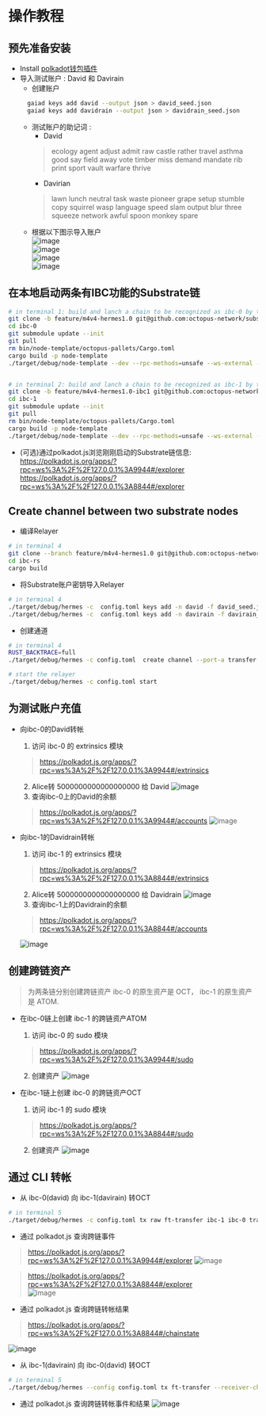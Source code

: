 # 操作教程

## 预先准备安装

- Install [polkadot钱包插件](https://polkadot.js.org/extension/)
- 导入测试账户 : David 和 Davirain
  - 创建账户
  ```bash
    gaiad keys add david --output json > david_seed.json
    gaiad keys add davidrain --output json > davidrain_seed.json
  ```
  - 测试账户的助记词 :
    - David   
    >ecology agent adjust admit raw castle rather travel asthma good say field away vote timber miss demand mandate rib print sport vault warfare thrive
    - Davirian   
    >lawn lunch neutral task waste pioneer grape setup stumble copy squirrel wasp language speed slam output blur three squeeze network awful spoon monkey spare  
  - 根据以下图示导入账户  
  ![image](assets/import_step1.jpeg)  
  ![image](assets/import_step2.jpeg)  
  ![image](assets/import_step3.jpeg)  
  ![image](assets/import_step4.jpeg)
    
## 在本地启动两条有IBC功能的Substrate链

```bash
# in terminal 1: build and lanch a chain to be recognized as ibc-0 by the relayer
git clone -b feature/m4v4-hermes1.0 git@github.com:octopus-network/substrate.git ibc-0
cd ibc-0
git submodule update --init
git pull
rm bin/node-template/octopus-pallets/Cargo.toml
cargo build -p node-template 
./target/debug/node-template --dev --rpc-methods=unsafe --ws-external --enable-offchain-indexing true


# in terminal 2: build and lanch a chain to be recognized as ibc-1 by the relayer
git clone -b feature/m4v4-hermes1.0-ibc1 git@github.com:octopus-network/substrate.git ibc-1
cd ibc-1
git submodule update --init
git pull
rm bin/node-template/octopus-pallets/Cargo.toml
cargo build -p node-template
./target/debug/node-template --dev --rpc-methods=unsafe --ws-external --enable-offchain-indexing true --port 2033 --ws-port 8844

```
* (可选)通过polkadot.js浏览刚刚启动的Substrate链信息:   
    https://polkadot.js.org/apps/?rpc=ws%3A%2F%2F127.0.0.1%3A9944#/explorer  
    https://polkadot.js.org/apps/?rpc=ws%3A%2F%2F127.0.0.1%3A8844#/explorer

## Create channel between two substrate nodes
* 编译Relayer
```bash
# in terminal 4
git clone --branch feature/m4v4-hermes1.0 git@github.com:octopus-network/hermes.git ibc-rs
cd ibc-rs
cargo build
```
* 将Substrate账户密钥导入Relayer
```bash
# in terminal 4
./target/debug/hermes -c  config.toml keys add -n david -f david_seed.json ibc-0
./target/debug/hermes -c  config.toml keys add -n davirain -f davirain_seed.json ibc-1

```
* 创建通道
```bash
# in terminal 4
RUST_BACKTRACE=full  
./target/debug/hermes -c config.toml  create channel --port-a transfer --port-b transfer ibc-0 -c ibc-1 -o unordered --new-client-connection 

# start the relayer
./target/debug/hermes -c config.toml start  

```

## 为测试账户充值
- 向ibc-0的David转帐
  1. 访问 ibc-0 的 extrinsics 模块  
  > https://polkadot.js.org/apps/?rpc=ws%3A%2F%2F127.0.0.1%3A9944#/extrinsics
  2. Alice转 5000000000000000000 给 David 
  ![image](assets/d2d.jpeg)
  3. 查询ibc-0上的David的余额   
  > https://polkadot.js.org/apps/?rpc=ws%3A%2F%2F127.0.0.1%3A9944#/accounts
  ![image](assets/d_account.jpeg)

- 向ibc-1的Davidrain转帐
  1. 访问 ibc-1 的 extrinsics 模块  
  > https://polkadot.js.org/apps/?rpc=ws%3A%2F%2F127.0.0.1%3A8844#/extrinsics
  2. Alice转 5000000000000000000 给 Davidrain
  ![image](assets/d2dr.jpeg)
  3. 查询ibc-1上的Davidrain的余额
  > https://polkadot.js.org/apps/?rpc=ws%3A%2F%2F127.0.0.1%3A8844#/accounts 

  ![image](assets/dr_account.jpeg)

## 创建跨链资产 
> 为两条链分别创建跨链资产
> ibc-0 的原生资产是 OCT， ibc-1 的原生资产是 ATOM.

- 在ibc-0链上创建 ibc-1 的跨链资产ATOM  
  1. 访问 ibc-0 的 sudo 模块  
  > https://polkadot.js.org/apps/?rpc=ws%3A%2F%2F127.0.0.1%3A9944#/sudo   
  2. 创建资产
![image](assets/ibc-0-cf.jpeg)
  
- 在ibc-1链上创建 ibc-0 的跨链资产OCT
  1. 访问 ibc-1 的 sudo 模块  
  > https://polkadot.js.org/apps/?rpc=ws%3A%2F%2F127.0.0.1%3A8844#/sudo 
  2. 创建资产
![image](assets/ibc-1-cf.jpeg)

## 通过 CLI 转帐
- 从 ibc-0(david) 向 ibc-1(davirain) 转OCT
```bash
# in terminal 5
./target/debug/hermes -c config.toml tx raw ft-transfer ibc-1 ibc-0 transfer channel-0 100000000000000000000 -o 9999 -d OCT
```
- 通过 polkadot.js 查询跨链事件  
> https://polkadot.js.org/apps/?rpc=ws%3A%2F%2F127.0.0.1%3A9944#/explorer 
![image](assets/ibc-0-se.jpeg)  

> https://polkadot.js.org/apps/?rpc=ws%3A%2F%2F127.0.0.1%3A8844#/explorer   
![image](assets/ibc-1-re.png) 
- 通过 polkadot.js 查询跨链转帐结果
> https://polkadot.js.org/apps/?rpc=ws%3A%2F%2F127.0.0.1%3A8844#/chainstate 

![image](assets/ibc-1-result.jpeg) 

- 从 ibc-1(davirain) 向 ibc-0(david) 转OCT
```bash
# in terminal 5
./target/debug/hermes --config config.toml tx ft-transfer --receiver-chain ibc-0 --sender-chain ibc-1 --sender-port transfer --sender-channel channel-0 --amount 1000000000000000000 --denom transfer/channel-0/OCT
```
- 通过 polkadot.js 查询跨链转帐事件和结果
![image](assets/ibc-1-back.jpeg)
